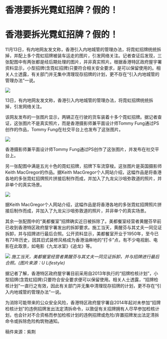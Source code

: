 # 香港要拆光霓虹招牌？假的！

# 香港要拆光霓虹招牌？假的！

11月13日，有内地网友发文称，香港引入内地城管的管理办法，将霓虹招牌统统拆掉，并配上多个霓虹招牌被装车运走的图片，引发网络关注。记者查证后发现，三张配图中有两张都是经后期处理的图片，并非真实照片。根据香港特区政府屋宇署资料显示，小型招牌(含霓虹招牌)只要符合相关安全要求，是可以保留使用的。相关人士透露，有关部门并无集中清理现存招牌的计划，更不存在“引入内地城管的管理办法”一说。

![](https://inews.gtimg.com/om_bt/OQDuRLzahUzas1nbEIz4NHwF6_l1g0BIGIseE5alU7614AA/1000)

13日，有内地网友发文称，香港引入内地城管的管理办法，将霓虹招牌统统拆掉，引发网络关注。

该网友发布的一张图片显示，两辆正在行驶的货车装着十多个霓虹招牌。据记者查证，这张图片不是真实照片，而是香港摄影师兼平面设计师Tommy
Fung通过PS创作的作品，Tommy Fung在社交平台上也发布了这张图片。

![](https://inews.gtimg.com/om_bt/OZdroXAZ3mhZEu8h4PDOFkbLG7MDAXy8pPHqkH2SR9d5wAA/1000)

香港摄影师兼平面设计师Tommy Fung通过PS创作了这张图片，并发布在社交平台上。

另一张配图中满是五光十色的霓虹招牌，招牌下车流穿梭。这张图片是英国摄影师Keith MacGregor的作品。据Keith
MacGregor个人网站介绍，这幅作品是将香港各地的多张霓虹招牌照片拼接后制作而成，并加入了九龙尖沙咀弥敦道的照片，并非单个的真实场景。

![](https://inews.gtimg.com/om_bt/OksqAdbAagA8MlRcsItLbHWOKyc9wxo9ru_Rel5jcIpDEAA/1000)

据Keith MacGregor个人网站介绍，这幅作品是将香港各地的多张霓虹招牌照片拼接后制作而成，并加入了九龙尖沙咀弥敦道的照片，并非单个的真实场景。

其余一张配图中的“美都餐室”招牌确实近日被拆除了。美都餐室经营者黄醒芬早前已收到香港特区政府屋宇署发出的拆卸要求。施工当天，黄醒芬与其丈夫一同见证拆卸，并与招牌进行最后合照。公开资料显示，美都餐室开业于1950年，至今已有73年历史，因其旧式装修风格成为香港油麻地的“打卡”点，有不少电视剧、电影在此取景，如电影《九龙冰室》《追龙》等。

![](https://inews.gtimg.com/om_bt/OKlKo0psEQH8SzeY_uhReF7mhr2rLukLeVuu5ccdPfo0gAA/1000)
_施工当天，美都餐室经营者黄醒芬与其丈夫一同见证拆卸，并与招牌进行最后合照。(图片来源：U Lifestyle)_

据记者了解，香港特区政府屋宇署目前采用自2013年执行的“招牌检核计划”，小型招牌(含霓虹招牌)只要符合安全要求便可以保留使用。相关人士透露，“招牌检核计划”一直行之有效，因此有关部门并无集中清理现存招牌的计划，更不存在“引入内地城管的管理办法”一说。

为消除可能带来的公众安全风险，香港特区政府屋宇署自2014年起对未参加“招牌检核计划”的违例招牌发出法定清拆命令，以敦促有关招牌拥有人尽早参加检核计划，也会针对不合资格而参加检核计划的违例招牌或危险/弃置招牌发出法定清拆命令或拆除危险构筑物通知。

稿件来源：紫荆


